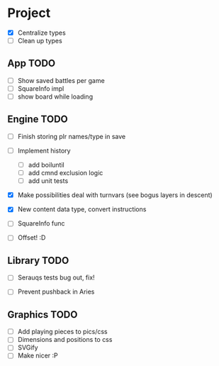 # Project

-[X] Centralize types
-[ ] Clean up types

## App TODO

-[ ] Show saved battles per game
-[ ] SquareInfo impl
-[ ] show board while loading

## Engine TODO

-[ ] Finish storing plr names/type in save
-[ ] Implement history
    -[ ] add boiluntil
    -[ ] add cmnd exclusion logic
    -[ ] add unit tests
-[x] Make possibilities deal with turnvars (see bogus layers in descent)
-[x] New content data type, convert instructions
-[ ] SquareInfo func
-[ ] Offset! :D


## Library TODO

-[ ] Serauqs tests bug out, fix!
-[ ] Prevent pushback in Aries


## Graphics TODO

-[ ] Add playing pieces to pics/css
-[ ] Dimensions and positions to css
-[ ] SVGify
-[ ] Make nicer :P
